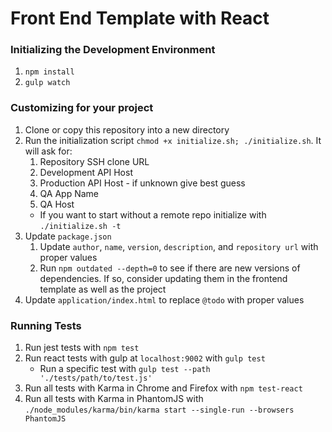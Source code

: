 # Front End Template with React

### Initializing the Development Environment
1. `npm install`
1. `gulp watch`

### Customizing for your project
1. Clone or copy this repository into a new directory
1. Run the initialization script `chmod +x initialize.sh; ./initialize.sh`. It will ask for:
    1. Repository SSH clone URL
    1. Development API Host
    1. Production API Host - if unknown give best guess
    1. QA App Name
    1. QA Host
    - If you want to start without a remote repo initialize with `./initialize.sh -t`
1. Update `package.json`
    1. Update `author`, `name`, `version`, `description`, and `repository url` with proper values
    1. Run `npm outdated --depth=0` to see if there are new versions of dependencies. If so, consider updating them in the frontend template as well as the project
1. Update `application/index.html` to replace `@todo` with proper values

### Running Tests
1. Run jest tests with `npm test`
1. Run react tests with gulp at `localhost:9002` with `gulp test`
    - Run a specific test with `gulp test --path './tests/path/to/test.js'`
1. Run all tests with Karma in Chrome and Firefox with `npm test-react`
1. Run all tests with Karma in PhantomJS with `./node_modules/karma/bin/karma start --single-run --browsers PhantomJS`
